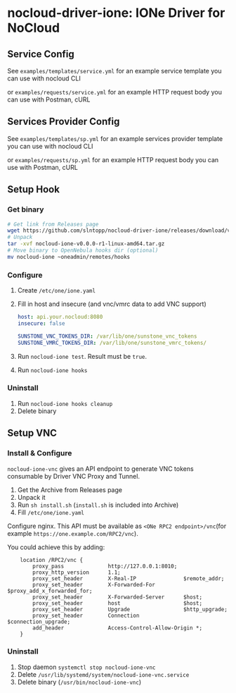 # nocloud-driver-ione: IONe Driver for NoCloud

## Service Config

See `examples/templates/service.yml` for an example service template you can use with nocloud CLI

or `examples/requests/service.yml` for an example HTTP request body you can use with Postman, cURL

## Services Provider Config

See `examples/templates/sp.yml` for an example services provider template you can use with nocloud CLI

or `examples/requests/sp.yml` for an example HTTP request body you can use with Postman, cURL

## Setup Hook

### Get binary

```sh
# Get link from Releases page
wget https://github.com/slntopp/nocloud-driver-ione/releases/download/v0.0.0-r1/nocloud-ione-v0.0.0-r1-linux-amd64.tar.gz
# Unpack
tar -xvf nocloud-ione-v0.0.0-r1-linux-amd64.tar.gz
# Move binary to OpenNebula hooks dir (optional)
mv nocloud-ione ~oneadmin/remotes/hooks
```

### Configure

1. Create `/etc/one/ione.yaml`
2. Fill in host and insecure (and vnc/vmrc data to add VNC support)

    ```yaml
    host: api.your.nocloud:8080
    insecure: false

    SUNSTONE_VNC_TOKENS_DIR: /var/lib/one/sunstone_vnc_tokens
    SUNSTONE_VMRC_TOKENS_DIR: /var/lib/one/sunstone_vmrc_tokens/
    ```

3. Run `nocloud-ione test`. Result must be `true`.
4. Run `nocloud-ione hooks`

### Uninstall

1. Run `nocloud-ione hooks cleanup`
2. Delete binary

## Setup VNC

### Install & Configure

`nocloud-ione-vnc` gives an API endpoint to generate VNC tokens consumable by Driver VNC Proxy and Tunnel.

1. Get the Archive from Releases page
2. Unpack it
3. Run `sh install.sh` (`install.sh` is included into Archive)
4. Fill `/etc/one/ione.yaml`

Configure nginx. This API must be available as `<ONe RPC2 endpoint>/vnc`(for example `https://one.example.com/RPC2/vnc`).

You could achieve this by adding:

```nginx
    location /RPC2/vnc {
        proxy_pass              http://127.0.0.1:8010;
        proxy_http_version      1.1;
        proxy_set_header        X-Real-IP               $remote_addr;
        proxy_set_header        X-Forwarded-For         $proxy_add_x_forwarded_for;
        proxy_set_header        X-Forwarded-Server      $host;
        proxy_set_header        host                    $host;
        proxy_set_header        Upgrade                 $http_upgrade;
        proxy_set_header        Connection              $connection_upgrade;
        add_header              Access-Control-Allow-Origin *;
    }
```

### Uninstall

1. Stop daemon `systemctl stop nocloud-ione-vnc`
2. Delete `/usr/lib/systemd/system/nocloud-ione-vnc.service`
3. Delete binary (`/usr/bin/nocloud-ione-vnc`)
